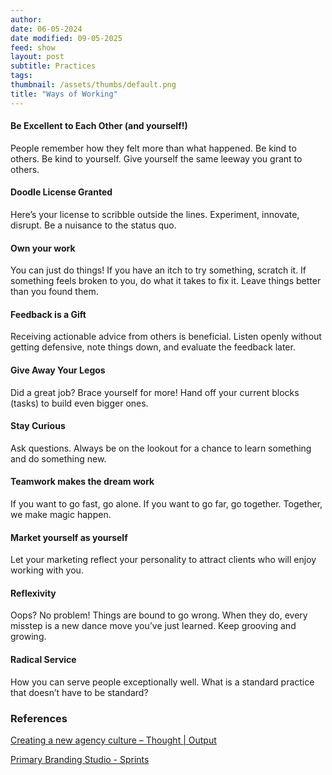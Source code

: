 ```yaml
---
author: 
date: 06-05-2024
date modified: 09-05-2025
feed: show
layout: post
subtitle: Practices
tags: 
thumbnail: /assets/thumbs/default.png
title: "Ways of Working"
---
```


#### Be Excellent to Each Other (and yourself!)

People remember how they felt more than what happened. Be kind to others. Be kind to yourself. Give yourself the same leeway you grant to others.

#### Doodle License Granted

Here’s your license to scribble outside the lines. Experiment, innovate, disrupt. Be a nuisance to the status quo.

#### Own your work

You can just do things! If you have an itch to try something, scratch it. If something feels broken to you, do what it takes to fix it. Leave things better than you found them.

#### Feedback is a Gift

Receiving actionable advice from others is beneficial. Listen openly without getting defensive, note things down, and evaluate the feedback later.

#### Give Away Your Legos

Did a great job? Brace yourself for more! Hand off your current blocks (tasks) to build even bigger ones.

#### Stay Curious

Ask questions. Always be on the lookout for a chance to learn something and do something new.

#### Teamwork makes the dream work

If you want to go fast, go alone. If you want to go far, go together. Together, we make magic happen.

#### Market yourself as yourself

Let your marketing reflect your personality to attract clients who will enjoy working with you.

#### Reflexivity

Oops? No problem! Things are bound to go wrong. When they do, every misstep is a new dance move you’ve just learned. Keep grooving and growing.

#### Radical Service

How you can serve people exceptionally well. What is a standard practice that doesn’t have to be standard?

### References

[Creating a new agency culture – Thought | Output](https://www.studio-output.com/thought/creating-a-new-agency-culture/)

[Primary Branding Studio - Sprints](https://primary.studio/sprints/)